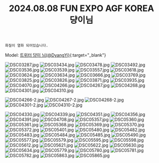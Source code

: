 ﻿---
title: 2024.08.08 FUN EXPO AGF KOREA 댱이님
categories: [2024, 행사, 코스프레]
comments: false
thumbnail: /assets/img/2024/08-08/DSC03557.jpg
---

`화질이 열화 되어있습니다.`

Model: [트위터 댱이 님(@DyangYi)][댱이]{:target="_blank"}

[댱이]: https://x.com/DyangYi

![DSC03287.jpg](/assets/img/2024/08-08/DSC03287.jpg)
![DSC03434.jpg](/assets/img/2024/08-08/DSC03434.jpg)
![DSC03478.jpg](/assets/img/2024/08-08/DSC03478.jpg)
![DSC03492.jpg](/assets/img/2024/08-08/DSC03492.jpg)
![DSC03536.jpg](/assets/img/2024/08-08/DSC03536.jpg)
![DSC03539.jpg](/assets/img/2024/08-08/DSC03539.jpg)
![DSC03557.jpg](/assets/img/2024/08-08/DSC03557.jpg)
![DSC03618.jpg](/assets/img/2024/08-08/DSC03618.jpg)
![DSC03624.jpg](/assets/img/2024/08-08/DSC03624.jpg)
![DSC03634.jpg](/assets/img/2024/08-08/DSC03634.jpg)
![DSC03666.jpg](/assets/img/2024/08-08/DSC03666.jpg)
![DSC03769.jpg](/assets/img/2024/08-08/DSC03769.jpg)
![DSC03825.jpg](/assets/img/2024/08-08/DSC03825.jpg)
![DSC03826.jpg](/assets/img/2024/08-08/DSC03826.jpg)
![DSC03871.jpg](/assets/img/2024/08-08/DSC03871.jpg)
![DSC03935.jpg](/assets/img/2024/08-08/DSC03935.jpg)
![DSC04070.jpg](/assets/img/2024/08-08/DSC04070.jpg)
![DSC04266.jpg](/assets/img/2024/08-08/DSC04266.jpg)
![DSC04267.jpg](/assets/img/2024/08-08/DSC04267.jpg)
![DSC04268.jpg](/assets/img/2024/08-08/DSC04268.jpg)
![DSC04301.jpg](/assets/img/2024/08-08/DSC04301.jpg)
![DSC04310.jpg](/assets/img/2024/08-08/DSC04310.jpg)

![DSC04266-2.jpg](/assets/img/2024/08-08/DSC04266-2.jpg)
![DSC04267-2.jpg](/assets/img/2024/08-08/DSC04267-2.jpg)
![DSC04268-2.jpg](/assets/img/2024/08-08/DSC04268-2.jpg)
![DSC04301-2.jpg](/assets/img/2024/08-08/DSC04301-2.jpg)
![DSC04310-2.jpg](/assets/img/2024/08-08/DSC04310-2.jpg)

![DSC04330.jpg](/assets/img/2024/08-08/DSC04330.jpg)
![DSC04339.jpg](/assets/img/2024/08-08/DSC04339.jpg)
![DSC04351.jpg](/assets/img/2024/08-08/DSC04351.jpg)
![DSC04356.jpg](/assets/img/2024/08-08/DSC04356.jpg)
![DSC04391.jpg](/assets/img/2024/08-08/DSC04391.jpg)
![DSC04708.jpg](/assets/img/2024/08-08/DSC04708.jpg)
![DSC05357.jpg](/assets/img/2024/08-08/DSC05357.jpg)
![DSC05360.jpg](/assets/img/2024/08-08/DSC05360.jpg)
![DSC05361.jpg](/assets/img/2024/08-08/DSC05361.jpg)
![DSC05368.jpg](/assets/img/2024/08-08/DSC05368.jpg)
![DSC05369.jpg](/assets/img/2024/08-08/DSC05369.jpg)
![DSC05370.jpg](/assets/img/2024/08-08/DSC05370.jpg)
![DSC05372.jpg](/assets/img/2024/08-08/DSC05372.jpg)
![DSC05401.jpg](/assets/img/2024/08-08/DSC05401.jpg)
![DSC05480.jpg](/assets/img/2024/08-08/DSC05480.jpg)
![DSC05482.jpg](/assets/img/2024/08-08/DSC05482.jpg)
![DSC05483.jpg](/assets/img/2024/08-08/DSC05483.jpg)
![DSC05484.jpg](/assets/img/2024/08-08/DSC05484.jpg)
![DSC05485.jpg](/assets/img/2024/08-08/DSC05485.jpg)
![DSC05490.jpg](/assets/img/2024/08-08/DSC05490.jpg)
![DSC05577.jpg](/assets/img/2024/08-08/DSC05577.jpg)
![DSC05579.jpg](/assets/img/2024/08-08/DSC05579.jpg)
![DSC05595.jpg](/assets/img/2024/08-08/DSC05595.jpg)
![DSC05598.jpg](/assets/img/2024/08-08/DSC05598.jpg)
![DSC05612.jpg](/assets/img/2024/08-08/DSC05612.jpg)
![DSC05621.jpg](/assets/img/2024/08-08/DSC05621.jpg)
![DSC05622.jpg](/assets/img/2024/08-08/DSC05622.jpg)
![DSC05630.jpg](/assets/img/2024/08-08/DSC05630.jpg)
![DSC05634.jpg](/assets/img/2024/08-08/DSC05634.jpg)
![DSC05779.jpg](/assets/img/2024/08-08/DSC05779.jpg)
![DSC05780.jpg](/assets/img/2024/08-08/DSC05780.jpg)
![DSC05781.jpg](/assets/img/2024/08-08/DSC05781.jpg)
![DSC05782.jpg](/assets/img/2024/08-08/DSC05782.jpg)
![DSC05863.jpg](/assets/img/2024/08-08/DSC05863.jpg)
![DSC05865.jpg](/assets/img/2024/08-08/DSC05865.jpg)